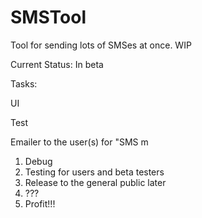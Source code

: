 # SMSTool
Tool for sending lots of SMSes at once. WIP

Current Status: In beta 

Tasks: <p/>
UI <p/>
Test <p/>
Emailer to the user(s) for "SMS m

1. Debug
2. Testing for users and beta testers
3. Release to the general public later
4. ???
5. Profit!!!



